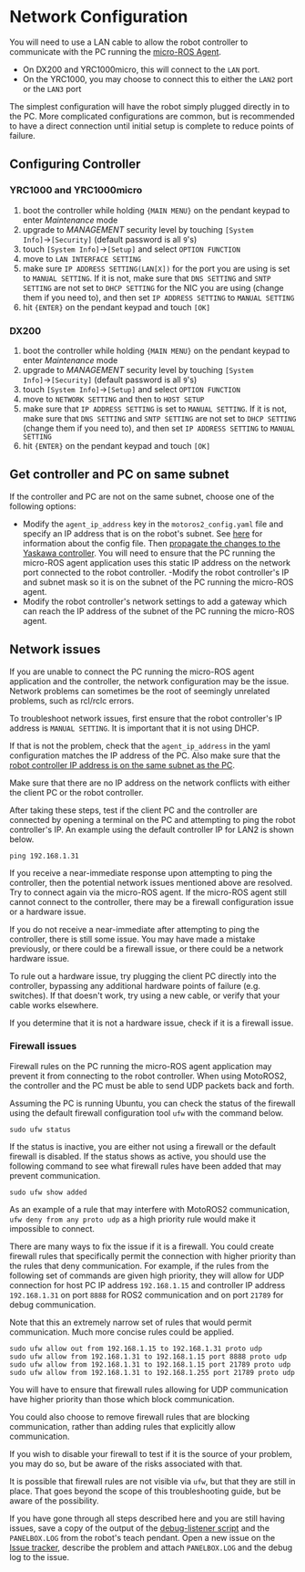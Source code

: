 ﻿<!--
SPDX-FileCopyrightText: 2023, Yaskawa America, Inc.
SPDX-FileCopyrightText: 2023, Delft University of Technology

SPDX-License-Identifier: CC-BY-SA-4.0
-->

# Network Configuration

You will need to use a LAN cable to allow the robot controller to communicate with the PC running the [micro-ROS Agent](../README.md#understanding-the-micro-ros-agent).

- On DX200 and YRC1000micro, this will connect to the `LAN` port.
- On the YRC1000, you may choose to connect this to either the `LAN2` port or the `LAN3` port

The simplest configuration will have the robot simply plugged directly in to the PC.
More complicated configurations are common, but is recommended to have a direct connection until initial setup is complete to reduce points of failure.

## Configuring Controller

### YRC1000 and YRC1000micro

1. boot the controller while holding `{MAIN MENU}` on the pendant keypad to enter *Maintenance* mode
1. upgrade to *MANAGEMENT* security level by touching `[System Info]`→`[Security]` (default password is all `9`'s)
1. touch `[System Info]`→`[Setup]` and select `OPTION FUNCTION`
1. move to `LAN INTERFACE SETTING`
1. make sure `IP ADDRESS SETTING(LAN[X])` for the port you are using is set to `MANUAL SETTING`.
If it is not, make sure that `DNS SETTING` and `SNTP SETTING` are not set to `DHCP SETTING` for the NIC you are using (change them if you need to), and then set `IP ADDRESS SETTING` to `MANUAL SETTING`
1. hit `{ENTER}` on the pendant keypad and touch `[OK]`

### DX200

1. boot the controller while holding `{MAIN MENU}` on the pendant keypad to enter *Maintenance* mode
1. upgrade to *MANAGEMENT* security level by touching `[System Info]`→`[Security]` (default password is all `9`'s)
1. touch `[System Info]`→`[Setup]` and select `OPTION FUNCTION`
1. move to `NETWORK SETTING` and then to `HOST SETUP`
1. make sure that `IP ADDRESS SETTING` is set to `MANUAL SETTING`.
If it is not, make sure that `DNS SETTING` and `SNTP SETTING` are not set to `DHCP SETTING` (change them if you need to), and then set `IP ADDRESS SETTING` to `MANUAL SETTING`
1. hit `{ENTER}` on the pendant keypad and touch `[OK]`

## Get controller and PC on same subnet

If the controller and PC are not on the same subnet, choose one of the following options:

- Modify the `agent_ip_address` key in the `motoros2_config.yaml` file and specify an IP address that is on the robot's subnet.
See [here](../README.md#configuration-file) for information about the config file.
Then [propagate the changes to the Yaskawa controller](../README.md#updating-the-configuration).
You will need to ensure that the PC running the micro-ROS agent application uses this static IP address on the network port connected to the robot controller.
-Modify the robot controller's IP and subnet mask so it is on the subnet of the PC running the micro-ROS agent.
- Modify the robot controller's network settings to add a gateway which can reach the IP address of the subnet of the PC running the micro-ROS agent.

## Network issues

If you are unable to connect the PC running the micro-ROS agent application and the controller, the network configuration may be the issue.
Network problems can sometimes be the root of seemingly unrelated problems, such as rcl/rclc errors.

To troubleshoot network issues, first ensure that the robot controller's IP address is `MANUAL SETTING`.
It is important that it is not using DHCP.

If that is not the problem, check that the `agent_ip_address` in the yaml configuration matches the IP address of the PC.
Also make sure that the [robot controller IP address is on the same subnet as the PC](#get-controller-and-pc-on-same-subnet).

Make sure that there are no IP address on the network conflicts with either the client PC or the robot controller.

After taking these steps, test if the client PC and the controller are connected by opening a terminal on the PC and attempting to ping the robot controller's IP.
An example using the default controller IP for LAN2 is shown below.

```shell
ping 192.168.1.31
```

If you receive a near-immediate response upon attempting to ping the controller, then the potential network issues mentioned above are resolved.
Try to connect again via the micro-ROS agent. If the micro-ROS agent still cannot connect to the controller, there may be a firewall configuration issue or a hardware issue.

If you do not receive a near-immediate after attempting to ping the controller, there is still some issue.
You may have made a mistake previously, or there could be a firewall issue, or there could be a network hardware issue.

To rule out a hardware issue, try plugging the client PC directly into the controller, bypassing any additional hardware points of failure (e.g. switches).
If that doesn't work, try using a new cable, or verify that your cable works elsewhere.

If you determine that it is not a hardware issue, check if it is a firewall issue.

### Firewall issues

Firewall rules on the PC running the micro-ROS agent application may prevent it from connecting to the robot controller.
When using MotoROS2, the controller and the PC must be able to send UDP packets back and forth.

Assuming the PC is running Ubuntu, you can check the status of the firewall using the default firewall configuration tool `ufw` with the command below.

```shell
sudo ufw status
```

If the status is inactive, you are either not using a firewall or the default firewall is disabled.
If the status shows as active, you should use the following command to see what firewall rules have been added that may prevent communication.

```shell
sudo ufw show added
```

As an example of a rule that may interfere with MotoROS2 communication, `ufw deny from any proto udp` as a high priority rule would make it impossible to connect.

There are many ways to fix the issue if it is a firewall.
You could create firewall rules that specifically permit the connection with higher priority than the rules that deny communication.
For example, if the rules from the following set of commands are given high priority, they will allow for UDP connection for host PC IP address `192.168.1.15` and controller IP address `192.168.1.31` on port `8888` for ROS2 communication and on port `21789` for debug communication.

Note that this an extremely narrow set of rules that would permit communication.
Much more concise rules could be applied.

```shell
sudo ufw allow out from 192.168.1.15 to 192.168.1.31 proto udp
sudo ufw allow from 192.168.1.31 to 192.168.1.15 port 8888 proto udp
sudo ufw allow from 192.168.1.31 to 192.168.1.15 port 21789 proto udp
sudo ufw allow from 192.168.1.31 to 192.168.1.255 port 21789 proto udp
```

You will have to ensure that firewall rules allowing for UDP communication have higher priority than those which block communication.

You could also choose to remove firewall rules that are blocking communication, rather than adding rules that explicitly allow communication.

If you wish to disable your firewall to test if it is the source of your problem, you may do so, but be aware of the risks associated with that.

It is possible that firewall rules are not visible via `ufw`, but that they are still in place.
That goes beyond the scope of this troubleshooting guide, but be aware of the possibility.

If you have gone through all steps described here and you are still having issues, save a copy of the output of the [debug-listener script](troubleshooting.md#debug-log-client) and the `PANELBOX.LOG` from the robot's teach pendant.
Open a new issue on the [Issue tracker](https://github.com/yaskawa-global/motoros2/issues), describe the problem and attach `PANELBOX.LOG` and the debug log to the issue.
